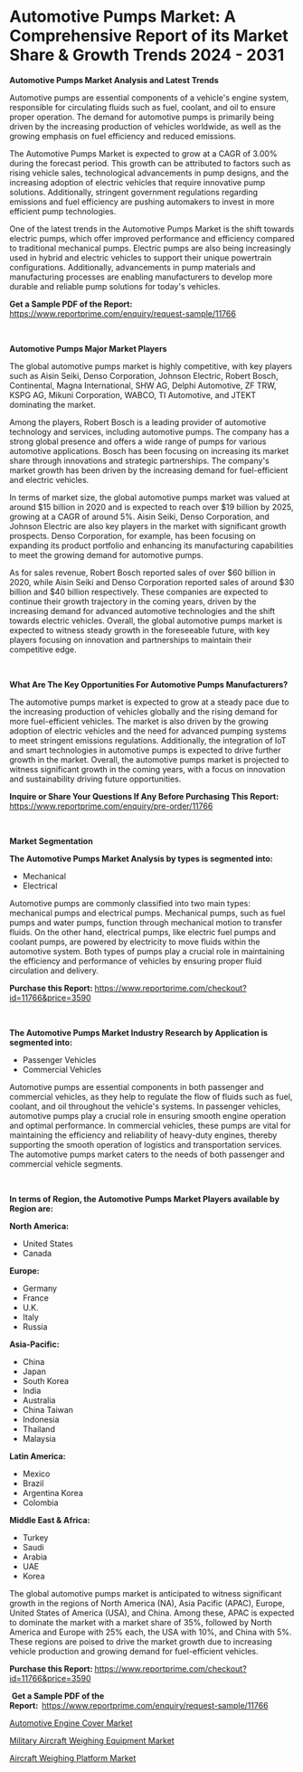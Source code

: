 <p><h1>Automotive Pumps Market: A Comprehensive Report of its Market Share & Growth Trends 2024 - 2031</h1></p><p><strong>Automotive Pumps Market Analysis and Latest Trends</strong></p>
<p><p>Automotive pumps are essential components of a vehicle's engine system, responsible for circulating fluids such as fuel, coolant, and oil to ensure proper operation. The demand for automotive pumps is primarily being driven by the increasing production of vehicles worldwide, as well as the growing emphasis on fuel efficiency and reduced emissions.</p><p>The Automotive Pumps Market is expected to grow at a CAGR of 3.00% during the forecast period. This growth can be attributed to factors such as rising vehicle sales, technological advancements in pump designs, and the increasing adoption of electric vehicles that require innovative pump solutions. Additionally, stringent government regulations regarding emissions and fuel efficiency are pushing automakers to invest in more efficient pump technologies.</p><p>One of the latest trends in the Automotive Pumps Market is the shift towards electric pumps, which offer improved performance and efficiency compared to traditional mechanical pumps. Electric pumps are also being increasingly used in hybrid and electric vehicles to support their unique powertrain configurations. Additionally, advancements in pump materials and manufacturing processes are enabling manufacturers to develop more durable and reliable pump solutions for today's vehicles.</p></p>
<p><strong>Get a Sample PDF of the Report:&nbsp;</strong> <a href="https://www.reportprime.com/enquiry/request-sample/11766">https://www.reportprime.com/enquiry/request-sample/11766</a></p>
<p>&nbsp;</p>
<p><strong>Automotive Pumps Major Market Players</strong></p>
<p><p>The global automotive pumps market is highly competitive, with key players such as Aisin Seiki, Denso Corporation, Johnson Electric, Robert Bosch, Continental, Magna International, SHW AG, Delphi Automotive, ZF TRW, KSPG AG, Mikuni Corporation, WABCO, TI Automotive, and JTEKT dominating the market.</p><p>Among the players, Robert Bosch is a leading provider of automotive technology and services, including automotive pumps. The company has a strong global presence and offers a wide range of pumps for various automotive applications. Bosch has been focusing on increasing its market share through innovations and strategic partnerships. The company's market growth has been driven by the increasing demand for fuel-efficient and electric vehicles.</p><p>In terms of market size, the global automotive pumps market was valued at around $15 billion in 2020 and is expected to reach over $19 billion by 2025, growing at a CAGR of around 5%. Aisin Seiki, Denso Corporation, and Johnson Electric are also key players in the market with significant growth prospects. Denso Corporation, for example, has been focusing on expanding its product portfolio and enhancing its manufacturing capabilities to meet the growing demand for automotive pumps.</p><p>As for sales revenue, Robert Bosch reported sales of over $60 billion in 2020, while Aisin Seiki and Denso Corporation reported sales of around $30 billion and $40 billion respectively. These companies are expected to continue their growth trajectory in the coming years, driven by the increasing demand for advanced automotive technologies and the shift towards electric vehicles. Overall, the global automotive pumps market is expected to witness steady growth in the foreseeable future, with key players focusing on innovation and partnerships to maintain their competitive edge.</p></p>
<p>&nbsp;</p>
<p><strong>What Are The Key Opportunities For Automotive Pumps Manufacturers?</strong></p>
<p><p>The automotive pumps market is expected to grow at a steady pace due to the increasing production of vehicles globally and the rising demand for more fuel-efficient vehicles. The market is also driven by the growing adoption of electric vehicles and the need for advanced pumping systems to meet stringent emissions regulations. Additionally, the integration of IoT and smart technologies in automotive pumps is expected to drive further growth in the market. Overall, the automotive pumps market is projected to witness significant growth in the coming years, with a focus on innovation and sustainability driving future opportunities.</p></p>
<p><strong>Inquire or Share Your Questions If Any Before Purchasing This Report:</strong> <a href="https://www.reportprime.com/enquiry/pre-order/11766">https://www.reportprime.com/enquiry/pre-order/11766</a></p>
<p>&nbsp;</p>
<p><strong>Market Segmentation</strong></p>
<p><strong>The Automotive Pumps Market Analysis by types is segmented into:</strong></p>
<p><ul><li>Mechanical</li><li>Electrical</li></ul></p>
<p><p>Automotive pumps are commonly classified into two main types: mechanical pumps and electrical pumps. Mechanical pumps, such as fuel pumps and water pumps, function through mechanical motion to transfer fluids. On the other hand, electrical pumps, like electric fuel pumps and coolant pumps, are powered by electricity to move fluids within the automotive system. Both types of pumps play a crucial role in maintaining the efficiency and performance of vehicles by ensuring proper fluid circulation and delivery.</p></p>
<p><strong>Purchase this Report:&nbsp;</strong><a href="https://www.reportprime.com/checkout?id=11766&price=3590">https://www.reportprime.com/checkout?id=11766&price=3590</a></p>
<p>&nbsp;</p>
<p><strong>The Automotive Pumps Market Industry Research by Application is segmented into:</strong></p>
<p><ul><li>Passenger Vehicles</li><li>Commercial Vehicles</li></ul></p>
<p><p>Automotive pumps are essential components in both passenger and commercial vehicles, as they help to regulate the flow of fluids such as fuel, coolant, and oil throughout the vehicle's systems. In passenger vehicles, automotive pumps play a crucial role in ensuring smooth engine operation and optimal performance. In commercial vehicles, these pumps are vital for maintaining the efficiency and reliability of heavy-duty engines, thereby supporting the smooth operation of logistics and transportation services. The automotive pumps market caters to the needs of both passenger and commercial vehicle segments.</p></p>
<p>&nbsp;</p>
<p><strong>In terms of Region, the Automotive Pumps Market Players available by Region are:</strong></p>
<p>
    <p> <strong> North America: </strong>
        <ul>
            <li>United States</li>
            <li>Canada</li>
        </ul>
        </p> 
    <p> <strong> Europe: </strong>
        <ul>
            <li>Germany</li>
            <li>France</li>
            <li>U.K.</li>
            <li>Italy</li>
            <li>Russia</li>
        </ul>
        </p> 
    <p> <strong> Asia-Pacific: </strong>
        <ul>
            <li>China</li>
            <li>Japan</li>
            <li>South Korea</li>
            <li>India</li>
            <li>Australia</li>
            <li>China Taiwan</li>
            <li>Indonesia</li>
            <li>Thailand</li>
            <li>Malaysia</li>
        </ul>
        </p> 
    <p> <strong> Latin America: </strong>
        <ul>
            <li>Mexico</li>
            <li>Brazil</li>
            <li>Argentina Korea</li>
            <li>Colombia</li>
        </ul>
        </p> 
    <p> <strong> Middle East & Africa: </strong>
        <ul>
            <li>Turkey</li>
            <li>Saudi</li>
            <li>Arabia</li>
            <li>UAE</li>
            <li>Korea</li>
        </ul>
    </p>
    </p>
<p><p>The global automotive pumps market is anticipated to witness significant growth in the regions of North America (NA), Asia Pacific (APAC), Europe, United States of America (USA), and China. Among these, APAC is expected to dominate the market with a market share of 35%, followed by North America and Europe with 25% each, the USA with 10%, and China with 5%. These regions are poised to drive the market growth due to increasing vehicle production and growing demand for fuel-efficient vehicles.</p></p>
<p><strong>Purchase this Report: </strong><a href="https://www.reportprime.com/checkout?id=11766&price=3590">https://www.reportprime.com/checkout?id=11766&price=3590</a></p>
<p>&nbsp;<strong>Get a Sample PDF of the Report:&nbsp;&nbsp;</strong><a href="https://www.reportprime.com/enquiry/request-sample/11766">https://www.reportprime.com/enquiry/request-sample/11766</a></p>
<p><strong></strong></p>
<p><p><a href="https://github.com/RoccoManning/Market-Research-Report-List-3/blob/main/automotive-engine-cover-market.md">Automotive Engine Cover Market</a></p><p><a href="https://view.publitas.com/reportprime-1/military-aircraft-weighing-equipment-market-size-growth-and-forecast-from-2023-2030/">Military Aircraft Weighing Equipment Market</a></p><p><a href="https://view.publitas.com/reportprime-1/aircraft-weighing-platform-market-research-report-unlocks-analysis-on-the-market-financial-status-market-size-and-market-revenue-upto-2030/">Aircraft Weighing Platform Market</a></p></p>